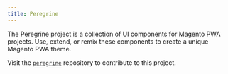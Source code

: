 ```yaml
---
title: Peregrine
---
```


The Peregrine project is a collection of UI components for Magento PWA projects.
Use, extend, or remix these components to create a unique Magento PWA theme.

Visit the [`peregrine`] repository to contribute to this project.

[`peregrine`]: https://github.com/magento-research/pwa-studio/tree/master/packages/peregrine